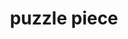 ---
layout: activities
title: puzzle piece
emoji: puzzle_piece
permalink: 🧩.html
image: assets/img/3moji/puzzle_piece.png
---